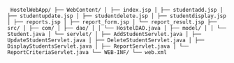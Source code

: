 <pre lang="nohighlight"><code> HostelWebApp/ ├── WebContent/ │ ├── index.jsp │ ├── studentadd.jsp │ ├── studentupdate.jsp │ ├── studentdelete.jsp │ ├── studentdisplay.jsp │ ├── reports.jsp │ ├── report_form.jsp │ └── report_result.jsp ├── src/ │ ├── com/ │ ├── dao/ │ │ └── HostelDAO.java │ ├── model/ │ │ └── Student.java │ └── servlet/ │ ├── AddStudentServlet.java │ ├── UpdateStudentServlet.java │ ├── DeleteStudentServlet.java │ ├── DisplayStudentsServlet.java │ ├── ReportServlet.java │ └── ReportCriteriaServlet.java └── WEB-INF/ └── web.xml </code></pre>
